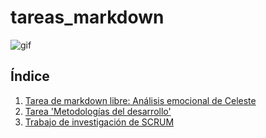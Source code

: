 # tareas_markdown

![gif](https://www.gifmaniacos.es/wp-content/uploads/2019/04/peces-gif-gifmaniacos.es-15.gif)

## Índice
1. [Tarea de markdown libre: Análisis emocional de Celeste](markdown_libre/README.md)
2. [Tarea 'Metodologías del desarrollo'](markdown3/README.md)
3. [Trabajo de investigación de SCRUM](investigacion_SCRUM/README.md)
